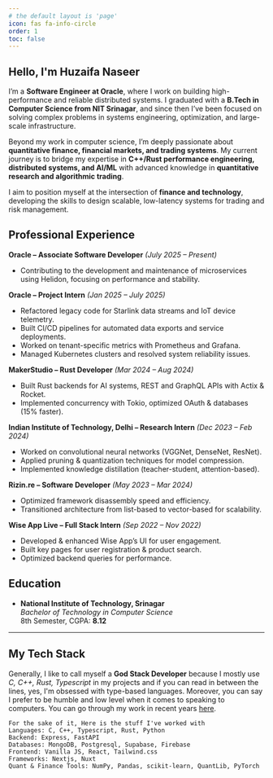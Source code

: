 ```yaml
---
# the default layout is 'page'
icon: fas fa-info-circle
order: 1
toc: false
---
```


<!-- > Add Markdown syntax content to file `_tabs/about.md`{: .filepath } and it will show up on this page. -->
<!-- {: .prompt-tip } -->

## Hello, I'm Huzaifa Naseer

I’m a **Software Engineer at Oracle**, where I work on building high-performance and reliable distributed systems. I graduated with a **B.Tech in Computer Science from NIT Srinagar**, and since then I’ve been focused on solving complex problems in systems engineering, optimization, and large-scale infrastructure.

Beyond my work in computer science, I’m deeply passionate about **quantitative finance, financial markets, and trading systems**. My current journey is to bridge my expertise in **C++/Rust performance engineering, distributed systems, and AI/ML** with advanced knowledge in **quantitative research and algorithmic trading**.

I aim to position myself at the intersection of **finance and technology**, developing the skills to design scalable, low-latency systems for trading and risk management.

## Professional Experience

**Oracle – Associate Software Developer** *(July 2025 – Present)*  
- Contributing to the development and maintenance of microservices using Helidon, focusing on performance and stability.

**Oracle – Project Intern** *(Jan 2025 – July 2025)*  
- Refactored legacy code for Starlink data streams and IoT device telemetry.  
- Built CI/CD pipelines for automated data exports and service deployments.  
- Worked on tenant-specific metrics with Prometheus and Grafana.  
- Managed Kubernetes clusters and resolved system reliability issues.

**MakerStudio – Rust Developer** *(Mar 2024 – Aug 2024)*  
- Built Rust backends for AI systems, REST and GraphQL APIs with Actix & Rocket.  
- Implemented concurrency with Tokio, optimized OAuth & databases (15% faster).  

**Indian Institute of Technology, Delhi – Research Intern** *(Dec 2023 – Feb 2024)*  
- Worked on convolutional neural networks (VGGNet, DenseNet, ResNet).  
- Applied pruning & quantization techniques for model compression.  
- Implemented knowledge distillation (teacher-student, attention-based).  

**Rizin.re – Software Developer** *(May 2023 – Mar 2024)*  
- Optimized framework disassembly speed and efficiency.  
- Transitioned architecture from list-based to vector-based for scalability.  

**Wise App Live – Full Stack Intern** *(Sep 2022 – Nov 2022)*  
- Developed & enhanced Wise App’s UI for user engagement.  
- Built key pages for user registration & product search.  
- Optimized backend queries for performance.

## Education

- **National Institute of Technology, Srinagar**  
  *Bachelor of Technology in Computer Science*  
  8th Semester, CGPA: **8.12**

---

## My Tech Stack

Generally, I like to call myself a **God Stack Developer** because I mostly use *C, C++, Rust, Typescript* in my projects and if you can read in between the lines, yes, I'm obsessed with type-based languages. Moreover, you can say I prefer to be humble and low level when it comes to speaking to computers. You can go through my work in recent years [here](/projects).

```
For the sake of it, Here is the stuff I've worked with
Languages: C, C++, Typescript, Rust, Python
Backend: Express, FastAPI
Databases: MongoDB, Postgresql, Supabase, Firebase
Frontend: Vanilla JS, React, Tailwind.css
Frameworks: Nextjs, Nuxt
Quant & Finance Tools: NumPy, Pandas, scikit-learn, QuantLib, PyTorch
```
